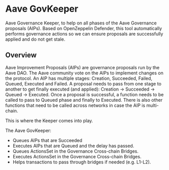 # Aave GovKeeper

Aave Governance Keeper, to help on all phases of the Aave Governance proposals (AIPs). Based on OpenZeppelin Defender, this tool automatically performs governance actions so we can ensure proposals are successfully applied and do not get stale.

## Overview

Aave Improvement Proposals (AIPs) are governance proposals run by the Aave DAO. The Aave community vote on the AIPs to implement changes on the protocol. An AIP has multiple stages: Creation, Succeeded, Failed, Queued, Executed and Failed. A proposal needs to pass from one stage to another to get finally executed (and applied): Creation -> Succeeded -> Queued -> Executed. Once a proposal is successful, a function needs to be called to pass to Queued phase and finally to Executed. There is also other functions that need to be called across networks in case the AIP is multi-chain.

This is where the Keeper comes into play.

The Aave GovKeeper:

- Queues AIPs that are Succeeded
- Executes AIPs that are Queued and the delay has passed.
- Queues ActionsSet in the Governance Cross-chain Bridges.
- Executes ActionsSet in the Governance Cross-chain Bridges.
- Helps transactions to pass through bridges if needed (e.g. L1-L2).
